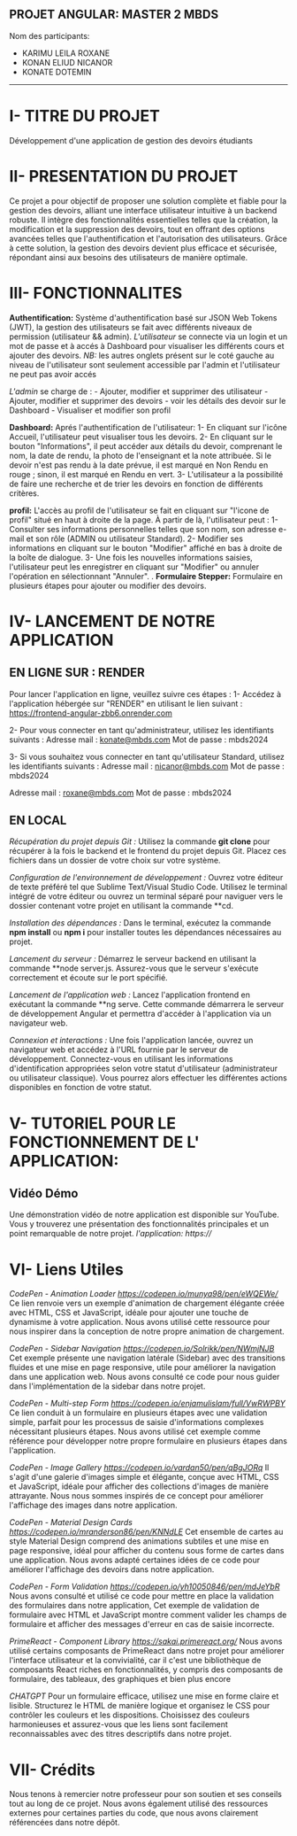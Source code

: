 ## PROJET ANGULAR: MASTER 2 MBDS
 Nom des participants:
- KARIMU LEILA ROXANE
- KONAN ELIUD NICANOR
- KONATE DOTEMIN

*************************************************
# I- TITRE DU PROJET
Développement d'une application de gestion des devoirs étudiants

# II- PRESENTATION DU PROJET
Ce projet a pour objectif de proposer une solution complète et fiable pour la gestion des devoirs, alliant une interface utilisateur intuitive à un backend robuste. Il intègre des fonctionnalités essentielles telles que la création, la modification et la suppression des devoirs, tout en offrant des options avancées telles que l'authentification et l'autorisation des utilisateurs. Grâce à cette solution, la gestion des devoirs devient plus efficace et sécurisée, répondant ainsi aux besoins des utilisateurs de manière optimale.


# III- FONCTIONNALITES

**Authentification:** Système d'authentification basé sur JSON Web Tokens (JWT), la gestion des utilisateurs se fait avec différents niveaux de permission (utilisateur && admin).
  *L'utilisateur* se connecte via un login et un mot de passe et à accés à Dashboard pour visualiser les différents cours et ajouter des devoirs.
  *NB:* les autres onglets présent sur le coté gauche au niveau de l'utilisateur sont seulement accessible par l'admin et l'utilisateur ne peut pas avoir accés 
  
  *L'admin* se charge de : 
    - Ajouter, modifier et supprimer des utilisateur
		- Ajouter, modifier et supprimer des devoirs
		- voir les détails des devoir sur le Dashboard
		- Visualiser et modifier son profil
      

 **Dashboard:** Aprés l'authentification de l'utilisateur:
   1- En cliquant sur l'icône Accueil, l'utilisateur peut visualiser tous les devoirs.
   2-  En cliquant sur le bouton "Informations", il peut accéder aux détails du devoir, comprenant le nom, la date de rendu, la photo de l'enseignant et la note attribuée. 
       Si le devoir n'est pas rendu à la date prévue, il est marqué en Non Rendu en rouge ; sinon, il est marqué en Rendu en vert.
   3-  L'utilisateur a la possibilité de faire une recherche et de trier les devoirs en fonction de différents critères.

   **profil:** L'accès au profil de l'utilisateur se fait en cliquant sur "l'icone de profil" situé en haut à droite de la page. À partir de là, l'utilisateur peut :
    1- Consulter ses informations personnelles telles que son nom, son adresse e-mail et son rôle (ADMIN ou utilisateur Standard).
    2- Modifier ses informations en cliquant sur le bouton "Modifier" affiché en bas à droite de la boîte de dialogue.
    3- Une fois les nouvelles informations saisies, l'utilisateur peut les enregistrer en cliquant sur "Modifier" ou annuler l'opération en sélectionnant "Annuler".
.
**Formulaire Stepper:** Formulaire en plusieurs étapes pour ajouter ou modifier des devoirs.



# IV- LANCEMENT DE NOTRE APPLICATION

## EN LIGNE SUR : RENDER 
Pour lancer l'application en ligne, veuillez suivre ces étapes :
1- Accédez à l'application hébergée sur "RENDER" en utilisant le lien suivant : https://frontend-angular-zbb6.onrender.com

2- Pour vous connecter en tant qu'administrateur, utilisez les identifiants suivants :
Adresse mail : konate@mbds.com
Mot de passe : mbds2024

3- Si vous souhaitez vous connecter en tant qu'utilisateur Standard, utilisez les identifiants suivants :
Adresse mail :  nicanor@mbds.com
Mot de passe :  mbds2024

Adresse mail :  roxane@mbds.com
Mot de passe :  mbds2024



## EN LOCAL

*Récupération du projet depuis Git :*
Utilisez la commande **git clone** pour récupérer à la fois le backend et le frontend du projet depuis Git. Placez ces fichiers dans un dossier de votre choix sur votre système.

*Configuration de l'environnement de développement :*
Ouvrez votre éditeur de texte préféré tel que Sublime Text/Visual Studio Code. Utilisez le terminal intégré de votre éditeur ou ouvrez un terminal séparé pour naviguer vers le dossier contenant votre projet en utilisant la commande **cd.

*Installation des dépendances :*
Dans le terminal, exécutez la commande **npm install** ou **npm i** pour installer toutes les dépendances nécessaires au projet.

*Lancement du serveur :*
Démarrez le serveur backend en utilisant la commande **node server.js. Assurez-vous que le serveur s'exécute correctement et écoute sur le port spécifié.

*Lancement de l'application web :*
Lancez l'application frontend en exécutant la commande **ng serve. Cette commande démarrera le serveur de développement Angular et permettra d'accéder à l'application via un navigateur web.

*Connexion et interactions :*
Une fois l'application lancée, ouvrez un navigateur web et accédez à l'URL fournie par le serveur de développement. Connectez-vous en utilisant les informations d'identification appropriées selon votre statut d'utilisateur (administrateur ou utilisateur classique). Vous pourrez alors effectuer les différentes actions disponibles en fonction de votre statut.



# V- TUTORIEL POUR LE FONCTIONNEMENT DE L' APPLICATION:	
## Vidéo Démo
Une démonstration vidéo de notre application est disponible sur YouTube. Vous y trouverez une présentation des fonctionnalités principales et un point remarquable de notre projet.
*l'application: https://*



# VI- Liens Utiles	

*CodePen - Animation Loader https://codepen.io/munya98/pen/eWQEWe/*
Ce lien renvoie vers un exemple d'animation de chargement élégante créée avec HTML, CSS et JavaScript, idéale pour ajouter une touche de dynamisme à votre application. Nous avons utilisé cette ressource pour nous inspirer dans la conception de notre propre animation de chargement.


*CodePen - Sidebar Navigation https://codepen.io/Solrikk/pen/NWmjNJB*
Cet exemple présente une navigation latérale (Sidebar) avec des transitions fluides et une mise en page responsive, utile pour améliorer la navigation dans une application web. Nous avons consulté ce code pour nous guider dans l'implémentation de la sidebar dans notre projet.


*CodePen - Multi-step Form https://codepen.io/enjamulislam/full/VwRWPBY*
Ce lien conduit à un formulaire en plusieurs étapes avec une validation simple, parfait pour les processus de saisie d'informations complexes nécessitant plusieurs étapes. Nous avons utilisé cet exemple comme référence pour développer notre propre formulaire en plusieurs étapes dans l'application.


*CodePen - Image Gallery https://codepen.io/vardan50/pen/qBgJORq*
Il s'agit d'une galerie d'images simple et élégante, conçue avec HTML, CSS et JavaScript, idéale pour afficher des collections d'images de manière attrayante. Nous nous sommes inspirés de ce concept pour améliorer l'affichage des images dans notre application.


*CodePen - Material Design Cards https://codepen.io/mranderson86/pen/KNNdLE*
Cet ensemble de cartes au style Material Design comprend des animations subtiles et une mise en page responsive, idéal pour afficher du contenu sous forme de cartes dans une application. Nous avons adapté certaines idées de ce code pour améliorer l'affichage des devoirs dans notre application.


*CodePen - Form Validation https://codepen.io/yh10050846/pen/mdJeYbR*
 Nous avons consulté et utilisé ce code pour mettre en place la validation des formulaires dans notre application, Cet exemple de validation de formulaire avec HTML et JavaScript montre comment valider les champs de formulaire et afficher des messages d'erreur en cas de saisie incorrecte.


*PrimeReact - Component Library https://sakai.primereact.org/*
Nous avons utilisé certains composants de PrimeReact dans notre projet pour améliorer l'interface utilisateur et la convivialité, car il c'est une bibliothèque de composants React riches en fonctionnalités, y compris des composants de formulaire, des tableaux, des graphiques et bien plus encore

*CHATGPT*
Pour un formulaire efficace, utilisez une mise en forme claire et lisible. Structurez le HTML de manière logique et organisez le CSS pour contrôler les couleurs et les dispositions. Choisissez des couleurs harmonieuses et assurez-vous que les liens sont facilement reconnaissables avec des titres descriptifs dans notre projet.


# VII- Crédits
Nous tenons à remercier notre professeur pour son soutien et ses conseils tout au long de ce projet. Nous avons également utilisé des ressources externes pour certaines parties du code, que nous avons clairement référencées dans notre dépôt.
